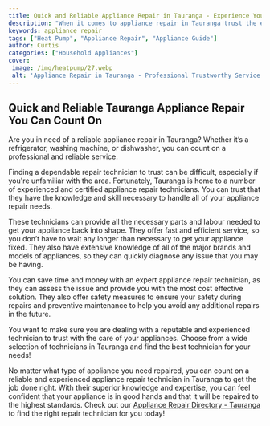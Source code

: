 ```yaml
---
title: Quick and Reliable Appliance Repair in Tauranga - Experience You Can Trust
description: "When it comes to appliance repair in Tauranga trust the experts with years of experience We provide quick and reliable service at a fair price Get the job done right the first time with us"
keywords: appliance repair
tags: ["Heat Pump", "Appliance Repair", "Appliance Guide"]
author: Curtis
categories: ["Household Appliances"]
cover: 
 image: /img/heatpump/27.webp
 alt: 'Appliance Repair in Tauranga - Professional Trustworthy Service'
---
```

## Quick and Reliable Tauranga Appliance Repair You Can Count On
Are you in need of a reliable appliance repair in Tauranga? Whether it’s a refrigerator, washing machine, or dishwasher, you can count on a professional and reliable service. 

Finding a dependable repair technician to trust can be difficult, especially if you're unfamiliar with the area. Fortunately, Tauranga is home to a number of experienced and certified appliance repair technicians. You can trust that they have the knowledge and skill necessary to handle all of your appliance repair needs. 

These technicians can provide all the necessary parts and labour needed to get your appliance back into shape. They offer fast and efficient service, so you don’t have to wait any longer than necessary to get your appliance fixed. They also have extensive knowledge of all of the major brands and models of appliances, so they can quickly diagnose any issue that you may be having.

You can save time and money with an expert appliance repair technician, as they can assess the issue and provide you with the most cost effective solution. They also offer safety measures to ensure your safety during repairs and preventive maintenance to help you avoid any additional repairs in the future.

You want to make sure you are dealing with a reputable and experienced technician to trust with the care of your appliances. Choose from a wide selection of technicians in Tauranga and find the best technician for your needs! 

No matter what type of appliance you need repaired, you can count on a reliable and experienced appliance repair technician in Tauranga to get the job done right. With their superior knowledge and expertise, you can feel confident that your appliance is in good hands and that it will be repaired to the highest standards. Check out our [Appliance Repair Directory - Tauranga](./pages/appliance-repair-technicians/new-zealand/tauranga) to find the right repair technician for you today!
